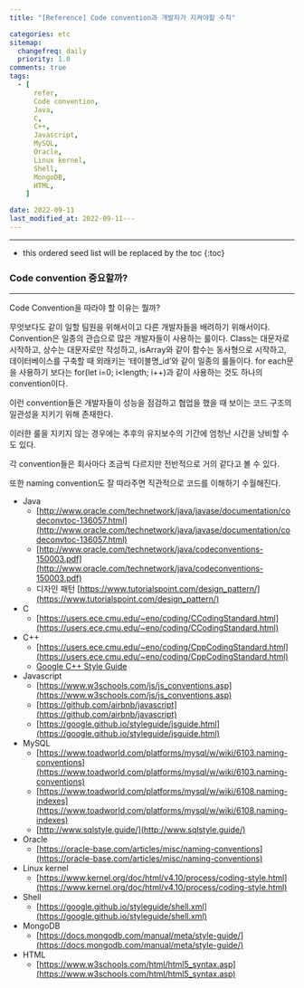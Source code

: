```yaml
---
title: "[Reference] Code convention과 개발자가 지켜야할 수칙"

categories: etc
sitemap:
  changefreq: daily
  priority: 1.0
comments: true
tags:
  - [
      refer,
      Code convention,
      Java,
      C,
      C++,
      Javascript,
      MySQL,
      Oracle,
      Linux kernel,
      Shell,
      MongoDB,
      HTML,
    ]

date: 2022-09-11
last_modified_at: 2022-09-11---
---
```


---

<!-- prettier-ignore -->
* this ordered seed list will be replaced by the toc 
{:toc}

### Code convention 중요할까?

---

Code Convention을 따라야 할 이유는 뭘까?

무엇보다도 같이 일할 팀원을 위해서이고 다른 개발자들을 배려하기 위해서이다. Convention은 일종의 관습으로 많은 개발자들이 사용하는 룰이다. Class는 대문자로 시작하고, 상수는 대문자로만 작성하고, isArray와 같이 함수는 동사형으로 시작하고, 데이터베이스를 구축할 때 외래키는 ‘테이블명\_id’와 같이 일종의 룰들이다. for each문을 사용하기 보다는 for(let i=0; i<length; i++)과 같이 사용하는 것도 하나의 convention이다.

이런 convention들은 개발자들이 성능을 점검하고 협업을 했을 때 보이는 코드 구조의 일관성을 지키기 위해 존재한다.

이러한 룰을 지키지 않는 경우에는 추후의 유지보수의 기간에 엄청난 시간을 낭비할 수도 있다.

각 convention들은 회사마다 조금씩 다르지만 전반적으로 거의 같다고 볼 수 있다.

또한 naming convention도 잘 따라주면 직관적으로 코드를 이해하기 수월해진다.

- Java
  - [http://www.oracle.com/technetwork/java/javase/documentation/codeconvtoc-136057.html](http://www.oracle.com/technetwork/java/javase/documentation/codeconvtoc-136057.html)
  - [http://www.oracle.com/technetwork/java/codeconventions-150003.pdf](http://www.oracle.com/technetwork/java/codeconventions-150003.pdf)
  - 디자인 패턴 [https://www.tutorialspoint.com/design_pattern/](https://www.tutorialspoint.com/design_pattern/)
- C
  - [https://users.ece.cmu.edu/~eno/coding/CCodingStandard.html](https://users.ece.cmu.edu/~eno/coding/CCodingStandard.html)
- C++
  - [https://users.ece.cmu.edu/~eno/coding/CppCodingStandard.html](https://users.ece.cmu.edu/~eno/coding/CppCodingStandard.html)
  - [Google C++ Style Guide](https://google.github.io/styleguide/cppguide.html)
- Javascript
  - [https://www.w3schools.com/js/js_conventions.asp](https://www.w3schools.com/js/js_conventions.asp)
  - [https://github.com/airbnb/javascript](https://github.com/airbnb/javascript)
  - [https://google.github.io/styleguide/jsguide.html](https://google.github.io/styleguide/jsguide.html)
- MySQL
  - [https://www.toadworld.com/platforms/mysql/w/wiki/6103.naming-conventions](https://www.toadworld.com/platforms/mysql/w/wiki/6103.naming-conventions)
  - [https://www.toadworld.com/platforms/mysql/w/wiki/6108.naming-indexes](https://www.toadworld.com/platforms/mysql/w/wiki/6108.naming-indexes)
  - [http://www.sqlstyle.guide/](http://www.sqlstyle.guide/)
- Oracle
  - [https://oracle-base.com/articles/misc/naming-conventions](https://oracle-base.com/articles/misc/naming-conventions)
- Linux kernel
  - [https://www.kernel.org/doc/html/v4.10/process/coding-style.html](https://www.kernel.org/doc/html/v4.10/process/coding-style.html)
- Shell
  - [https://google.github.io/styleguide/shell.xml](https://google.github.io/styleguide/shell.xml)
- MongoDB
  - [https://docs.mongodb.com/manual/meta/style-guide/](https://docs.mongodb.com/manual/meta/style-guide/)
- HTML
  - [https://www.w3schools.com/html/html5_syntax.asp](https://www.w3schools.com/html/html5_syntax.asp)
